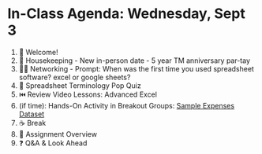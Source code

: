# In-Class Agenda: Wednesday, Sept 3

1. 👋 Welcome! 
2. 🧹 Housekeeping - New in-person date - 5 year TM anniversary par-tay
2. 👯‍♀️ Networking - Prompt: When was the first time you used spreadsheet software? excel or google sheets? 
3. 📝 Spreadsheet Terminology Pop Quiz 
4. ⏮️ Review Video Lessons: Advanced Excel
5. (if time): Hands-On Activity in Breakout Groups: [Sample Expenses Dataset](https://docs.google.com/spreadsheets/d/196NCcQrv0lPIU-42aedIGv7Qojh2hbf0lShj7hh4ntI/edit?usp=sharing)
6. ☕ Break 
7. 📆 Assignment Overview
8. ❓ Q&A & Look Ahead

